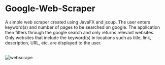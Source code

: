 # Google-Web-Scraper
A simple web scraper created using JavaFX and jsoup. The user enters keyword(s) and number of pages to be searched on google. The application then filters through the google search and only returns relevant websites. Only websites that include the keyword(s) in locations
such as title, link, description, URL, etc. are displayed to the user. 
<br />
<br />

![webscrape](https://github.com/brendangorch/Google-Web-Scraper/assets/145873615/77ff83d0-ec8f-412d-84d1-dd6fcc7c9015)
